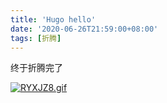 ```yaml
---
title: 'Hugo hello'
date: '2020-06-26T21:59:00+08:00'
tags: [折腾]
---
```


终于折腾完了

[![RYXJZ8.gif](https://z3.ax1x.com/2021/06/27/RYXJZ8.gif)](https://imgtu.com/i/RYXJZ8)

